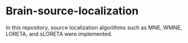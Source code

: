# Brain-source-localization
In this repository, source localization algorithms such as MNE, WMNE, LORETA, and sLORETA were implemented.
